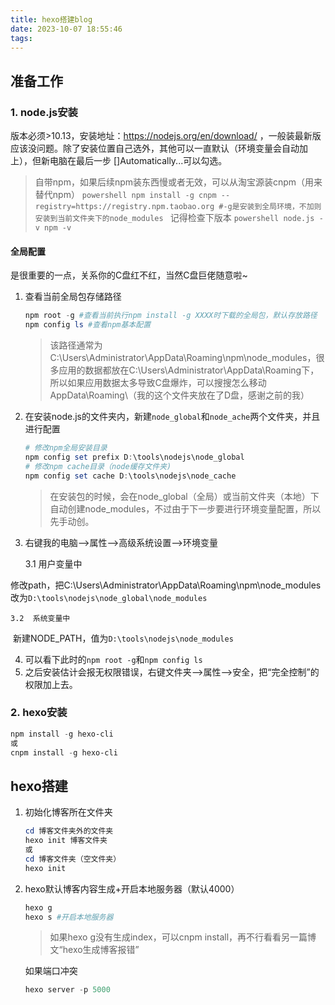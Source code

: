 ```yaml
---
title: hexo搭建blog
date: 2023-10-07 18:55:46
tags:
---
```


## 准备工作

### 1. node.js安装

   版本必须>10.13，安装地址：https://nodejs.org/en/download/ ，一般装最新版应该没问题。除了安装位置自己选外，其他可以一直默认（环境变量会自动加上），但新电脑在最后一步 []Automatically...可以勾选。

   > 自带npm，如果后续npm装东西慢或者无效，可以从淘宝源装cnpm（用来替代npm）
    ```powershell
   npm install -g cnpm --registry=https://registry.npm.taobao.org #-g是安装到全局环境，不加则安装到当前文件夹下的node_modules
    ```
	记得检查下版本
	```powershell
	node.js -v
	npm -v
	```
#### 全局配置

是很重要的一点，关系你的C盘红不红，当然C盘巨佬随意啦~

1. 查看当前全局包存储路径

    ```powershell
    npm root -g #查看当前执行npm install -g XXXX时下载的全局包，默认存放路径
    npm config ls #查看npm基本配置
    ```

    > 该路径通常为C:\Users\Administrator\AppData\Roaming\npm\node_modules，很多应用的数据都放在C:\Users\Administrator\AppData\Roaming下，所以如果应用数据太多导致C盘爆炸，可以搜搜怎么移动AppData\Roaming\（我的这个文件夹放在了D盘，感谢之前的我）

2. 在安装node.js的文件夹内，新建`node_global`和`node_ache`两个文件夹，并且进行配置

   ```powershell
   # 修改npm全局安装目录
   npm config set prefix D:\tools\nodejs\node_global
   # 修改npm cache目录（node缓存文件夹)
   npm config set cache D:\tools\nodejs\node_cache
   ```

   >  在安装包的时候，会在node_global（全局）或当前文件夹（本地）下自动创建node_modules，不过由于下一步要进行环境变量配置，所以先手动创。

3. 右键我的电脑-->属性-->高级系统设置-->环境变量

   3.1 用户变量中
   

​		修改path，把C:\Users\Administrator\AppData\Roaming\npm\node_modules改为`D:\tools\nodejs\node_global\node_modules`

   	3.2  系统变量中

   ​		新建NODE_PATH，值为`D:\tools\nodejs\node_modules`

4. 可以看下此时的`npm root -g`和`npm config ls`
5. 之后安装估计会报无权限错误，右键文件夹-->属性-->安全，把“完全控制”的权限加上去。

### 2. hexo安装

   ```powershell
   npm install -g hexo-cli
   或
   cnpm install -g hexo-cli
   ```

## hexo搭建

1. 初始化博客所在文件夹

   ```powershell
   cd 博客文件夹外的文件夹
   hexo init 博客文件夹
   或
   cd 博客文件夹（空文件夹）
   hexo init
   ```

2. hexo默认博客内容生成+开启本地服务器（默认4000）

   ```powershell
   hexo g
   hexo s #开启本地服务器
   ```

   > 如果hexo g没有生成index，可以cnpm install，再不行看看另一篇博文“hexo生成博客报错”
   
   如果端口冲突
   
   ```powershell
   hexo server -p 5000
   ```
   
   